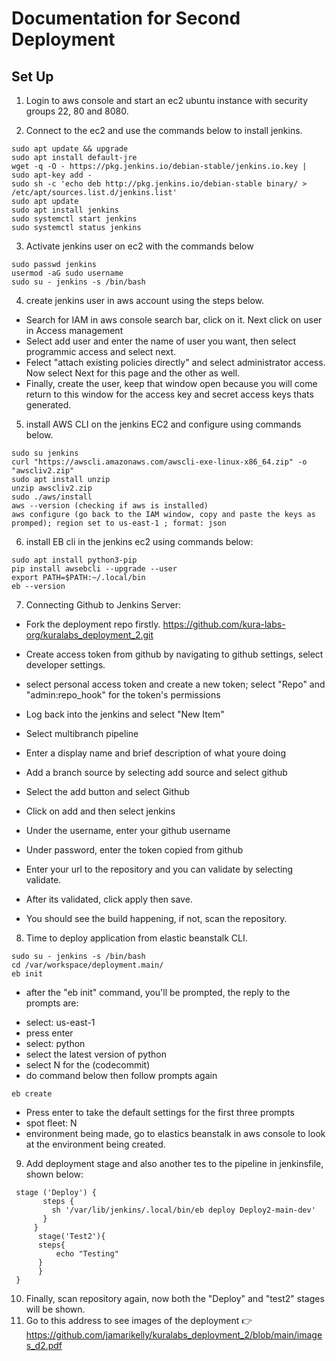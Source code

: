 # Documentation for Second Deployment 

## Set Up

1. Login to aws console and start an ec2 ubuntu instance with security groups 22, 80 and 8080. 

2. Connect to the ec2 and use the commands below to install jenkins.
```
sudo apt update && upgrade
sudo apt install default-jre
wget -q -O - https://pkg.jenkins.io/debian-stable/jenkins.io.key | sudo apt-key add -
sudo sh -c 'echo deb http://pkg.jenkins.io/debian-stable binary/ > /etc/apt/sources.list.d/jenkins.list'
sudo apt update
sudo apt install jenkins
sudo systemctl start jenkins
sudo systemctl status jenkins

```
3. Activate jenkins user on ec2 with the commands below
```
sudo passwd jenkins
usermod -aG sudo username
sudo su - jenkins -s /bin/bash
```
4. create jenkins user in aws account using the steps below.

- Search for IAM in aws console search bar, click on it. Next click on user in Access management 
- Select add user and enter the name of user you want, then select programmic access and select next.
- Felect "attach existing policies directly" and select administrator access. Now select Next for this page and the other as well.
- Finally, create the user, keep that window open because you will come return to this window for the access key and secret access keys thats generated.

5. install AWS CLI on the jenkins EC2 and configure using commands below.
```
sudo su jenkins 
curl "https://awscli.amazonaws.com/awscli-exe-linux-x86_64.zip" -o "awscliv2.zip"
sudo apt install unzip
unzip awscliv2.zip
sudo ./aws/install
aws --version (checking if aws is installed)
aws configure (go back to the IAM window, copy and paste the keys as promped); region set to us-east-1 ; format: json
```
6. install EB cli in the jenkins ec2 using commands below:
```
sudo apt install python3-pip
pip install awsebcli --upgrade --user
export PATH=$PATH:~/.local/bin
eb --version
```
7. Connecting Github to Jenkins Server:

- Fork the deployment repo firstly. https://github.com/kura-labs-org/kuralabs_deployment_2.git
- Create access token from github by navigating to github settings, select developer settings.
- select personal access token and create a new token; select "Repo" and "admin:repo_hook" for the token's permissions 

- Log back into the jenkins and select "New Item"
- Select multibranch pipeline
- Enter a display name and brief description of what youre doing 
- Add a branch source by selecting add source and select github
- Select the add button and select Github
- Click on add and then select jenkins 
- Under the username, enter your github username 
- Under password, enter the token copied from github
- Enter your url to the repository and you can validate by selecting validate.
- After its validated, click apply then save.
- You should see the build happening, if not, scan the repository.

8. Time to deploy application from elastic beanstalk CLI.
```
sudo su - jenkins -s /bin/bash
cd /var/workspace/deployment.main/
eb init 
```
- after the "eb init" command, you'll be prompted, the reply to the prompts are:
* select: us-east-1
* press enter
* select: python
* select the latest version of python
* select N for the (codecommit)
* do command below then follow prompts again
```
eb create
```
* Press enter to take the default settings for the first three prompts
* spot fleet: N
* environment being made, go to elastics beanstalk in aws console  to look at the environment being created. 

9. Add deployment stage and also another tes to the pipeline in jenkinsfile, shown below:
```
 stage ('Deploy') {
       steps {
         sh '/var/lib/jenkins/.local/bin/eb deploy Deploy2-main-dev'
       }
     }
      stage('Test2'){
      steps{
          echo "Testing"
      }
      }
 }
```
10. Finally, scan repository again, now both the "Deploy" and "test2" stages will be shown.
11. Go to this address to see images of the deployment 👉 https://github.com/jamarikelly/kuralabs_deployment_2/blob/main/images_d2.pdf

